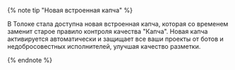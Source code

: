 {% note tip "Новая встроенная капча" %}

В Толоке стала доступна новая встроенная капча, которая со временем заменит старое правило контроля качества "Капча". Новая капча активируется автоматически и защищает все ваши проекты от ботов и недобросовестных исполнителей, улучшая качество разметки.

{% endnote %}